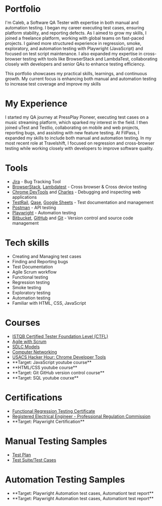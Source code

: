 # Portfolio
I'm Caleb, a Software QA Tester with expertise in both manual and automation testing. I began my career executing test cases, ensuring platform stability, and reporting defects. As I aimed to grow my skills, I joined a freelance platform, working with global teams on fast-paced projects. I gained more structured experience in regression, smoke, exploratory, and automation testing with Playwright (JavaScript) and focused on test script maintenance. I also expanded my expertise in cross-browser testing with tools like BrowserStack and LambdaTest, collaborating closely with developers and senior QAs to enhance testing efficiency.

This portfolio showcases my practical skills, learnings, and continuous growth. My current focus is enhancing both manual and automation testing to increase test coverage and improve my skills

# My Experience
I started my QA journey at PressPlay Pioneer, executing test cases on a music streaming platform, which sparked my interest in the field. I then joined uTest and Testlio, collaborating on mobile and web projects, reporting bugs, and assisting with new feature testing. At FilPass, I expanded my skills to include both manual and automation testing. In my most recent role at Travelshift, I focused on regression and cross-browser testing while working closely with developers to improve software quality.

# Tools
<ul>
  <li><a href="https://www.atlassian.com/software/jira" target="_blank">Jira</a> - Bug Tracking Tool</li>
  <li><a href="https://www.browserstack.com/" target="_blank">BrowserStack</a>, <a href="https://www.lambdatest.com/" target="_blank">Lambdatest</a> - Cross browser & Cross device testing</li>
  <li><a href="https://developer.chrome.com/docs/devtools" target="_blank">Chrome DevTools</a> and <a href="https://www.charlesproxy.com/" target="_blank">Charles</a> - Debugging and inspecting web applications</li>
  <li><a href="https://www.testrail.com/" target="_blank">TestRail</a>, <a href="https://qase.io/" target="_blank">Qase</a>, <a href="https://docs.google.com/" target="_blank">Google Sheets</a> - Test documentation and management</li>
  <li><a href="https://www.postman.com/" target="_blank">Postman</a> - API testing</li>
  <li><a href="https://playwright.dev/" target="_blank">Playwright</a> - Automation testing</li>
  <li><a href="https://bitbucket.org/product/" target="_blank">Bitbucket</a>, <a href="https://github.com/" target="_blank">GitHub</a> and <a href="https://git-scm.com/" target="_blank">Git</a> - Version control and source code management</li>
</ul>

# Tech skills 
<ul>
  <li>Creating and Managing test cases</li>
  <li>Finding and Reporting bugs</li>
  <li>Test Documentation</li>
  <li>Agile Scrum workflow</li>
  <li>Functional testing</li>
  <li>Regression testing</li>
  <li>Smoke testing</li>
  <li>Exploratory testing</li>
  <li>Automation testing</li>
  <li>Familiar with HTML, CSS, JavaScript</li>
</ul>

# Courses
<ul>
  <li><a href="https://www.udemy.com/course/istqb-certified-tester-foundation-level-training-ctfl/" target=_blank">ISTQB Certified Tester Foundation Level (CTFL)</a></li>
  <li><a href="https://www.udemy.com/course/agile-with-scrum-from-beginner-to-advanced-project-management-agile/" target="_blank">Agile with Scrum</a></li>
  <li><a href="https://www.udemy.com/course/sdlc-models/" target="_blank">SDLC Models</a></li>
  <li><a href="https://www.youtube.com/watch?v=0PbTi_Prpgs&list=PLM8t3TeXnLTTH6jLYTRDM2tlrrJUP2O3E" target="_blank">Computer Networking</a></li>
  <li><a href="https://www.youtube.com/watch?v=rOt53yFFTPQ&list=PLM8t3TeXnLTTH6jLYTRDM2tlrrJUP2O3E&index=29" target=_blank">USACS Hacker Hour: Chrome Developer Tools</a></li>
  <li>**Target: JavaScript youtube course**</li>
  <li>**HTML/CSS youtube course**</li>
  <li>**Target: Git GitHub version control course**</li>
  <li>**Target: SQL youtube courxe**</li>
</ul>

# Certifications
<ul>
<li><a href="https://testlio.com/network/" target="_blank">Functional Regression Testing Certificate</a></li>
<li><a href="https://www.prc.gov.ph/" target="_blank">
Registered Electrical Engineer - Professional Regulation Commission</a></li>  
<li>**Target: Playwright Certification**</li>
</ul>

# Manual Testing Samples
<ul>
<li><a href="https://docs.google.com/spreadsheets/d/1vJg_ushpWhw-F99yORnwyDNRtDQQZY63/edit?usp=sharing&ouid=104076983359367485293&rtpof=true&sd=true" target="_blank">Test Plan</a></li>
<li><a href="https://drive.google.com/file/d/1cwU3SkmKzloM_aRKm2_SHnniX5NcLXzh/view?usp=sharing" target="_blank">Test Suite/Test Cases</a></li>
  
</ul>

# Automation Testing Samples
<ul>
<li>**Target: Playwright Automation test cases, Automationt test report**</li>
<li>**Target: Playwright Automation test cases, Automationt test report**</li>
</ul>


